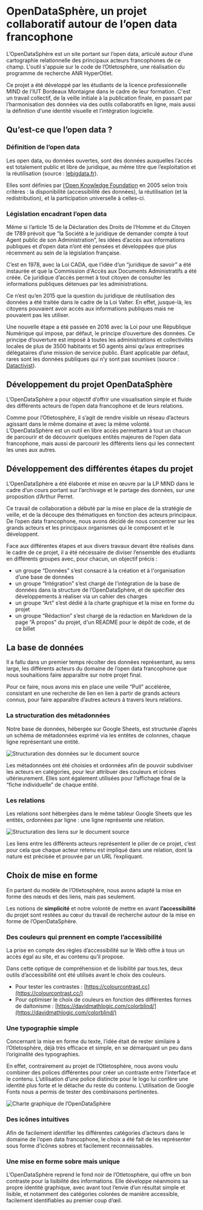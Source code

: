 # OpenDataSphère, un projet collaboratif autour de l’open data francophone

L’OpenDataSphère est un site portant sur l’open data, articulé autour d’une cartographie relationnelle des principaux acteurs francophones de ce champ. L'outil s'appuie sur le code de l’Otletosphère, une réalisation du programme de recherche ANR HyperOtlet.

Ce projet a été développé par les étudiants de la licence professionnelle MIND de l’IUT Bordeaux Montaigne dans le cadre de leur formation. C'est un travail collectif, de la veille initiale à la publication finale, en passant par l’harmonisation des données via des outils collaboratifs en ligne, mais aussi la définition d'une identité visuelle et l’intégration logicielle.

<!-- Compléter ici en fonction du lieu de publication, notamment pour préciser l'énonciation (qui écrit). -->

## Qu’est-ce que l’open data ?

### Définition de l’open data

Les open data, ou données ouvertes, sont des données auxquelles l’accès est totalement public et libre de juridique, au même titre que l’exploitation et la réutilisation (source : [lebigdata.fr](https://www.lebigdata.fr/)).

Elles sont définies par [l’Open Knowledge Foundation](https://fr.okfn.org/) en 2005 selon trois critères : la disponibilité (accessibilité des données), la réutilisation (et la redistribution), et la participation universelle à celles-ci.

### Législation encadrant l’open data

Même si l’article 15 de la Déclaration des Droits de l’Homme et du Citoyen de 1789 prévoit que “la Société a le juridique de demander compte à tout Agent public de son Administration”, les idées d’accès aux informations publiques et d’open data n’ont été pensées et développées que plus récemment  au sein de la législation française.

C’est en 1978, avec la Loi CADA, que l’idée d’un “juridique de savoir” a été instaurée et que la Commission d'Accès aux Documents Administratifs a été créée. Ce juridique d’accès permet à tout citoyen de consulter les informations publiques détenues par les administrations.

Ce n’est qu’en 2015 que la question du juridique de réutilisation des données a été traitée dans le cadre de la Loi Valter. En effet, jusque-là, les citoyens pouvaient avoir accès aux informations publiques mais ne pouvaient pas les utiliser.

Une nouvelle étape a été passée en 2016 avec la Loi pour une République Numérique qui impose, par défaut, le principe d’ouverture des données. Ce principe d’ouverture est imposé à toutes les administrations et collectivités locales de plus de 3500 habitants et 50 agents ainsi qu’aux entreprises délégataires d’une mission de service public. Étant applicable par défaut, rares sont les données publiques qui n’y sont pas soumises (source : [Datactivist](https://datactivist.coop/ardeche/rapport/partie2.html)).

## Développement du projet OpenDataSphère

L’OpenDataSphère a pour objectif d’offrir une visualisation simple et fluide des différents acteurs de l’open data francophone et de leurs relations.

Comme pour l’Otletosphère, il s’agit de rendre visible un réseau d’acteurs agissant dans le même domaine et avec la même volonté. L’OpenDataSphère est un outil en libre accès permettant à tout un chacun de parcourir et de découvrir quelques entités majeures de l’open data francophone, mais aussi de parcourir les différents liens qui les connectent les unes aux autres.

## Développement des différentes étapes du projet

L’OpenDataSphère a été élaborée et mise en œuvre par la LP MIND dans le cadre d’un cours portant sur l’archivage et le partage des données, sur une proposition d’Arthur Perret.

Ce travail de collaboration a débuté par la mise en place de la stratégie de veille, et de la découpe des thématiques en fonction des acteurs principaux. De l’open data francophone, nous avons décidé de nous concentrer sur les grands acteurs et les principaux organismes qui le composent et le développent.

Face aux différentes étapes et aux divers travaux devant être réalisés dans le cadre de ce projet, il a été nécessaire de diviser l’ensemble des étudiants en différents groupes avec, pour chacun, un objectif précis :

- un groupe “Données” s’est consacré à la création et à l'organisation d’une base de données
- un groupe “Intégration” s’est chargé de l'intégration de la base de données dans la structure de l’OpenDataSphère, et de spécifier des développements à réaliser via un cahier des charges
- un groupe “Art” s’est dédié à la charte graphique et la mise en forme du projet
- un groupe “Rédaction” s’est chargé de la rédaction en Markdown de la page “À propos” du projet, d'un README pour le dépôt de code, et de ce billet

## La base de données

Il a fallu dans un premier temps récolter des données représentant, au sens large, les différents acteurs du domaine de l’open data francophone que nous souhaitions faire apparaître sur notre projet final.

Pour ce faire, nous avons mis en place une veille “Pull” accélérée, consistant en une recherche de lien en lien à partir de grands acteurs connus, pour faire apparaître d’autres acteurs à travers leurs relations.

### La structuration des métadonnées

Notre base de données, hébergée sur Google Sheets, est structurée d’après un schéma de métadonnées exprimé via les entêtes de colonnes, chaque ligne représentant une entité.

![Structuration des données sur le document source](https://i.imgur.com/2W9WGIF.png)

Les métadonnées ont été choisies et ordonnées afin de pouvoir subdiviser les acteurs en catégories, pour leur attribuer des couleurs et icônes ultérieurement. Elles sont également utilisées pour l’affichage final de la “fiche individuelle” de chaque entité.

### Les relations

Les relations sont hébergées dans le même tableur Google Sheets que les entités, ordonnées par ligne : une ligne représente une relation.

![Structuration des liens sur le document source](https://i.imgur.com/6BkOqEL.png)

Les liens entre les différents acteurs représentent le pilier de ce projet, c’est pour cela que chaque acteur retenu est impliqué dans une relation, dont la nature est précisée et prouvée par un URL l’expliquant.

## Choix de mise en forme

En partant du modèle de l’Otletosphère, nous avons adapté la mise en forme des nœuds et des liens, mais pas seulement.

Les notions de **simplicité** et notre volonté de mettre en avant **l’accessibilité** du projet sont restées au cœur du travail de recherche autour de la mise en forme de l’OpenDataSphère.

### Des couleurs qui prennent en compte l’accessibilité

La prise en compte des règles d’accessibilité sur le Web offre à tous un accès égal au site, et au contenu qu’il propose.

Dans cette optique de compréhension et de lisibilité par tous.tes, deux outils d’accessibilité ont été utilisés avant le choix des couleurs.

- Pour tester les contrastes : [https://colourcontrast.cc](https://colourcontrast.cc/)
- Pour optimiser le choix de couleurs en fonction des différentes formes de daltonisme : [https://davidmathlogic.com/colorblind/](https://davidmathlogic.com/colorblind/)

### Une typographie simple

Concernant la mise en forme du texte, l’idée était de rester similaire à l’Otletosphère, déjà très efficace et simple, en se démarquant un peu dans l’originalité des typographies.

En effet, contrairement au projet de l’Otletosphère, nous avons voulu combiner des polices différentes pour créer un contraste entre l’interface et le contenu. L’utilisation d’une police distincte pour le logo lui confère une identité plus forte et le détache du reste du contenu. L’utilisation de Google Fonts nous a permis de tester des combinaisons pertinentes.

![Charte graphique de l’OpenDataSphère](https://i.imgur.com/sUzRLau.jpg)

### Des icônes intuitives

Afin de facilement identifier les différentes catégories d’acteurs dans le domaine de l’open data francophone, le choix a été fait de les représenter sous forme d’icônes sobres et facilement reconnaissables.

### Une mise en forme sobre mais unique

L’OpenDataSphère reprend le fond noir de l’Otletosphère, qui offre un bon contraste pour la lisibilité des informations. Elle développe néanmoins sa propre identité graphique, avec avant tout l’envie d’un résultat simple et lisible, et notamment des catégories colorées de manière accessible, facilement identifiables au premier coup d’œil.

<!-- Liste des auteurs ? -->